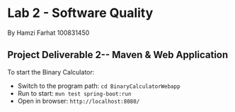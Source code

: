 # Lab 2 - Software Quality
By Hamzi Farhat 100831450

## Project Deliverable 2-- Maven & Web Application

To start the Binary Calculator:
- Switch to the program path: `cd BinaryCalculatorWebapp`
- Run to start: `mvn test spring-boot:run`
- Open in browser: `http://localhost:8080/`
